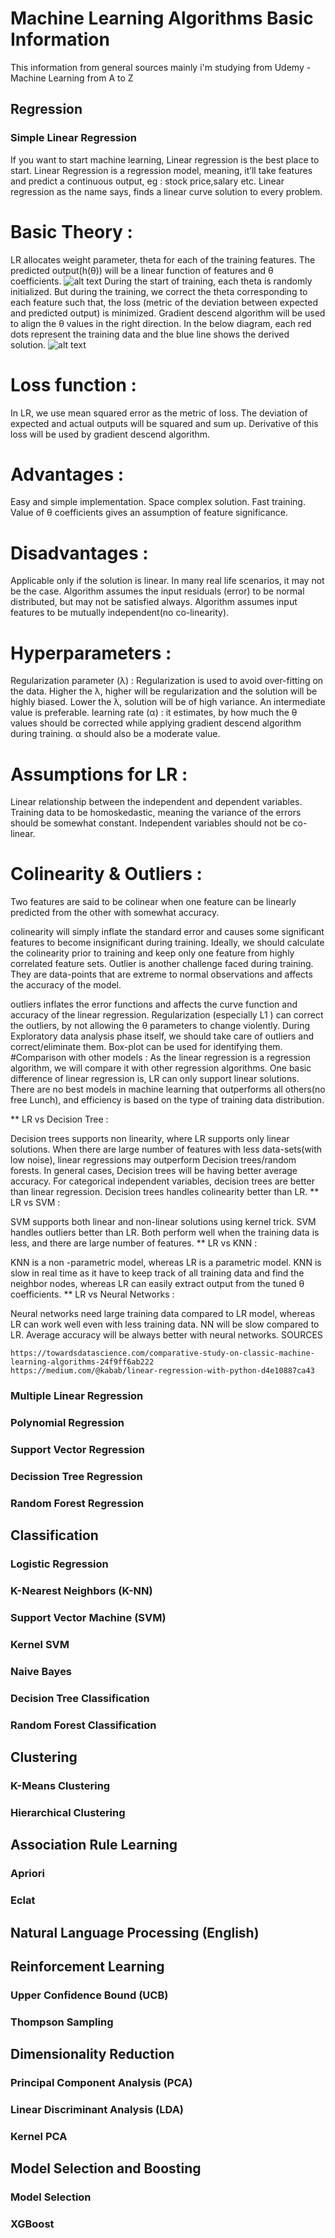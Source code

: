 # Machine Learning Algorithms Basic Information
This information from general sources mainly i'm studying from Udemy - Machine Learning from A to Z

## Regression
### Simple Linear Regression
If you want to start machine learning, Linear regression is the best place to start. Linear Regression is a regression model, meaning, it’ll take features and predict a continuous output, eg : stock price,salary etc. Linear regression as the name says, finds a linear curve solution to every problem.
# Basic Theory :
LR allocates weight parameter, theta for each of the training features. The predicted output(h(θ)) will be a linear function of features and θ coefficients.
![alt text](https://github.com/taha7ussein007/MachineLearning_Practices/images/lr1.png)
During the start of training, each theta is randomly initialized. But during the training, we correct the theta corresponding to each feature such that, the loss (metric of the deviation between expected and predicted output) is minimized. Gradient descend algorithm will be used to align the θ values in the right direction. In the below diagram, each red dots represent the training data and the blue line shows the derived solution.
![alt text](https://github.com/taha7ussein007/MachineLearning_Practices/images/lr2.gif)

# Loss function :
In LR, we use mean squared error as the metric of loss. The deviation of expected and actual outputs will be squared and sum up. Derivative of this loss will be used by gradient descend algorithm.

# Advantages :
Easy and simple implementation.
Space complex solution.
Fast training.
Value of θ coefficients gives an assumption of feature significance.
# Disadvantages :
Applicable only if the solution is linear. In many real life scenarios, it may not be the case.
Algorithm assumes the input residuals (error) to be normal distributed, but may not be satisfied always.
Algorithm assumes input features to be mutually independent(no co-linearity).
# Hyperparameters :
Regularization parameter (λ) : Regularization is used to avoid over-fitting on the data. Higher the λ, higher will be regularization and the solution will be highly biased. Lower the λ, solution will be of high variance. An intermediate value is preferable.
learning rate (α) : it estimates, by how much the θ values should be corrected while applying gradient descend algorithm during training. α should also be a moderate value.
# Assumptions for LR :
Linear relationship between the independent and dependent variables.
Training data to be homoskedastic, meaning the variance of the errors should be somewhat constant.
Independent variables should not be co-linear.
# Colinearity & Outliers :
Two features are said to be colinear when one feature can be linearly predicted from the other with somewhat accuracy.

colinearity will simply inflate the standard error and causes some significant features to become insignificant during training. Ideally, we should calculate the colinearity prior to training and keep only one feature from highly correlated feature sets.
Outlier is another challenge faced during training. They are data-points that are extreme to normal observations and affects the accuracy of the model.

outliers inflates the error functions and affects the curve function and accuracy of the linear regression. Regularization (especially L1 ) can correct the outliers, by not allowing the θ parameters to change violently.
During Exploratory data analysis phase itself, we should take care of outliers and correct/eliminate them. Box-plot can be used for identifying them.
#Comparison with other models :
As the linear regression is a regression algorithm, we will compare it with other regression algorithms. One basic difference of linear regression is, LR can only support linear solutions. There are no best models in machine learning that outperforms all others(no free Lunch), and efficiency is based on the type of training data distribution.

** LR vs Decision Tree :

Decision trees supports non linearity, where LR supports only linear solutions.
When there are large number of features with less data-sets(with low noise), linear regressions may outperform Decision trees/random forests. In general cases, Decision trees will be having better average accuracy.
For categorical independent variables, decision trees are better than linear regression.
Decision trees handles colinearity better than LR.
** LR vs SVM :

SVM supports both linear and non-linear solutions using kernel trick.
SVM handles outliers better than LR.
Both perform well when the training data is less, and there are large number of features.
** LR vs KNN :

KNN is a non -parametric model, whereas LR is a parametric model.
KNN is slow in real time as it have to keep track of all training data and find the neighbor nodes, whereas LR can easily extract output from the tuned θ coefficients.
** LR vs Neural Networks :

Neural networks need large training data compared to LR model, whereas LR can work well even with less training data.
NN will be slow compared to LR.
Average accuracy will be always better with neural networks.
SOURCES 
```
https://towardsdatascience.com/comparative-study-on-classic-machine-learning-algorithms-24f9ff6ab222
https://medium.com/@kabab/linear-regression-with-python-d4e10887ca43
```
### Multiple Linear Regression
### Polynomial Regression
### Support Vector Regression
### Decission Tree Regression
### Random Forest Regression

## Classification
### Logistic Regression
### K-Nearest Neighbors (K-NN)
### Support Vector Machine (SVM)
### Kernel SVM
### Naive Bayes
### Decision Tree Classification
### Random Forest Classification

## Clustering
### K-Means Clustering
### Hierarchical Clustering

## Association Rule Learning
### Apriori
### Eclat

## Natural Language Processing (English) 


## Reinforcement Learning
### Upper Confidence Bound (UCB)
### Thompson Sampling

## Dimensionality Reduction 
### Principal Component Analysis (PCA)
### Linear Discriminant Analysis (LDA)
### Kernel PCA

## Model Selection and Boosting
### Model Selection	
### XGBoost